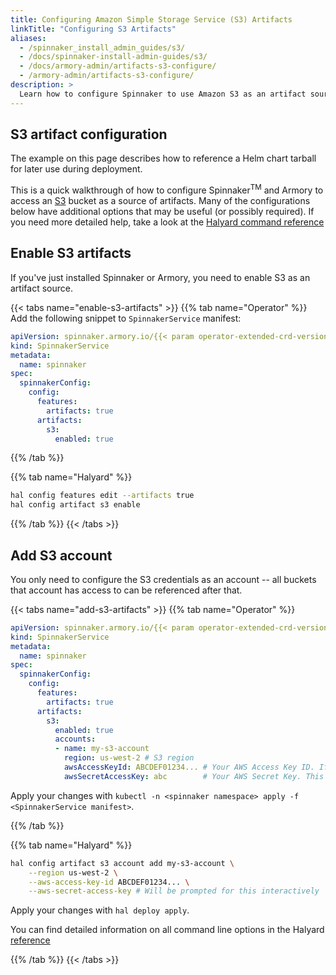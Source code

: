 ```yaml
---
title: Configuring Amazon Simple Storage Service (S3) Artifacts
linkTitle: "Configuring S3 Artifacts"
aliases:
  - /spinnaker_install_admin_guides/s3/
  - /docs/spinnaker-install-admin-guides/s3/
  - /docs/armory-admin/artifacts-s3-configure/
  - /armory-admin/artifacts-s3-configure/
description: >
  Learn how to configure Spinnaker to use Amazon S3 as an artifact source.
---
```


## S3 artifact configuration

The example on this page describes how to reference a Helm chart tarball for
later use during deployment.

This is a quick walkthrough of how to configure Spinnaker<sup>TM</sup> and Armory to access an [S3](https://docs.aws.amazon.com/AmazonS3/latest/gsg/GetStartedWithS3.html) bucket as a source of artifacts.  Many of the configurations below have additional options that may be useful (or possibly required).  If you need more detailed help, take a look at the
[Halyard command reference](https://www.spinnaker.io/reference/halyard/commands/#hal-config-artifact-s3-account)

## Enable S3 artifacts

If you've just installed Spinnaker or Armory, you need to enable S3 as an artifact source.

{{< tabs name="enable-s3-artifacts" >}}
{{% tab name="Operator" %}}
Add the following snippet to `SpinnakerService` manifest:

```yaml
apiVersion: spinnaker.armory.io/{{< param operator-extended-crd-version >}}
kind: SpinnakerService
metadata:
  name: spinnaker
spec:
  spinnakerConfig:  
    config:
      features:
        artifacts: true
      artifacts:
        s3:
          enabled: true
```

{{% /tab %}}

{{% tab name="Halyard" %}}

```bash
hal config features edit --artifacts true
hal config artifact s3 enable
```

{{% /tab %}}
{{< /tabs >}}

## Add S3 account

You only need to configure the S3 credentials as an account -- all buckets
that account has access to can be referenced after that.

{{< tabs name="add-s3-artifacts" >}}
{{% tab name="Operator" %}}

```yaml
apiVersion: spinnaker.armory.io/{{< param operator-extended-crd-version >}}
kind: SpinnakerService
metadata:
  name: spinnaker
spec:
  spinnakerConfig:  
    config:
      features:
        artifacts: true
      artifacts:
        s3:
          enabled: true
          accounts:
          - name: my-s3-account
            region: us-west-2 # S3 region
            awsAccessKeyId: ABCDEF01234... # Your AWS Access Key ID. If not provided, Spinnaker will try to find AWS credentials as described at http://docs.aws.amazon.com/sdk-for-java/v1/developer-guide/credentials.html#credentials-default
            awsSecretAccessKey: abc        # Your AWS Secret Key. This field supports "encrypted" secret references (https://docs.armory.io/spinnaker-install-admin-guides/secrets/)
```

Apply your changes with `kubectl -n <spinnaker namespace> apply -f <SpinnakerService manifest>`.

{{% /tab %}}

{{% tab name="Halyard" %}}

```bash
hal config artifact s3 account add my-s3-account \
    --region us-west-2 \
    --aws-access-key-id ABCDEF01234... \
    --aws-secret-access-key # Will be prompted for this interactively
```

Apply your changes with `hal deploy apply`.

You can find detailed information on all command line options in the Halyard  [reference](https://www.spinnaker.io/reference/halyard/commands/#hal-config-artifact-s3-account-add)


{{% /tab %}}
{{< /tabs >}}


